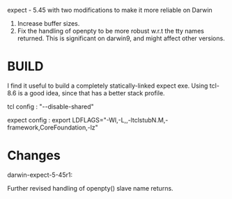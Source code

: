 
expect - 5.45 with two modifications to make it more reliable on Darwin

1. Increase buffer sizes.
2. Fix the handling of openpty to be more robust w.r.t the tty names returned.
   This is significant on darwin9, and might affect other versions.

BUILD
=====

I find it useful to build a completely statically-linked expect exe.
Using tcl-8.6 is a good idea, since that has a better stack profile.

tcl config : "--disable-shared"

expect config :
export LDFLAGS="-Wl,-L,<path to tcl build>,-ltclstubN.M,-framework,CoreFoundation,-lz"

Changes
=======

darwin-expect-5-45r1:

Further revised handling of openpty() slave name returns.

